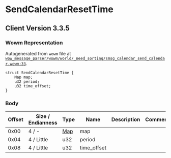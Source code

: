 # SendCalendarResetTime

## Client Version 3.3.5

### Wowm Representation

Autogenerated from `wowm` file at [`wow_message_parser/wowm/world/_need_sorting/smsg_calendar_send_calendar.wowm:33`](https://github.com/gtker/wow_messages/tree/main/wow_message_parser/wowm/world/_need_sorting/smsg_calendar_send_calendar.wowm#L33).
```rust,ignore
struct SendCalendarResetTime {
    Map map;
    u32 period;
    u32 time_offset;
}
```
### Body

| Offset | Size / Endianness | Type | Name | Description | Comment |
| ------ | ----------------- | ---- | ---- | ----------- | ------- |
| 0x00 | 4 / - | [Map](map.md) | map |  |  |
| 0x04 | 4 / Little | u32 | period |  |  |
| 0x08 | 4 / Little | u32 | time_offset |  |  |

